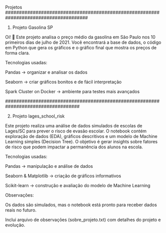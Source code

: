 
Projetos
######################################################################################

1. Projeto Gasolina SP

Oi! 👋
Este projeto analisa o preço médio da gasolina em São Paulo nos 10 primeiros dias de julho de 2021.
Você encontrará a base de dados, o código em Python que gera os gráficos e o gráfico final que mostra os preços de forma clara.

Tecnologias usadas:

Pandas → organizar e analisar os dados

Seaborn → criar gráficos bonitos e de fácil interpretação

Spark Cluster on Docker → ambiente para testes mais avançados

###################################################################################

2. Projeto lages_school_risk
   
Este projeto realiza uma análise de dados simulados de escolas de Lages/SC para prever o risco de evasão escolar.
O notebook contém exploração de dados (EDA), gráficos descritivos e um modelo de Machine Learning simples (Decision Tree).
O objetivo é gerar insights sobre fatores de risco que podem impactar a permanência dos alunos na escola.

Tecnologias usadas:

Pandas → manipulação e análise de dados

Seaborn & Matplotlib → criação de gráficos informativos

Scikit-learn → construção e avaliação do modelo de Machine Learning

Observações:

Os dados são simulados, mas o notebook está pronto para receber dados reais no futuro.

Inclui arquivo de observações (sobre_projeto.txt) com detalhes do projeto e evolução.
